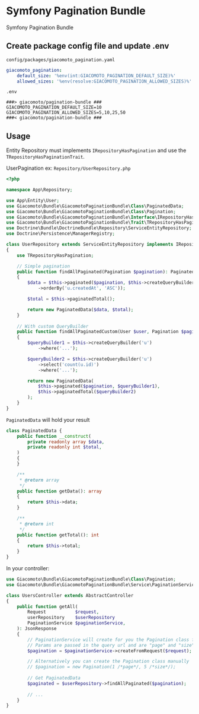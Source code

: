 # Symfony Pagination Bundle
Symfony Pagination Bundle

## Create package config file and update .env
```config/packages/giacomoto_pagination.yaml```<br>
```yaml
giacomoto_pagination:
    default_size: '%env(int:GIACOMOTO_PAGINATION_DEFAULT_SIZE)%'
    allowed_sizes: '%env(resolve:GIACOMOTO_PAGINATION_ALLOWED_SIZES)%'
```
```.env```
```shell
###> giacomoto/pagination-bundle ###
GIACOMOTO_PAGINATION_DEFAULT_SIZE=10
GIACOMOTO_PAGINATION_ALLOWED_SIZES=5,10,25,50
###< giacomoto/pagination-bundle ###
```

## Usage
Entity Repository must implements ```IRepositoryHasPagination``` and use the ```TRepositoryHasPaginationTrait```.

UserPagination ex: ```Repository/UserRepository.php```<br>
```php
<?php

namespace App\Repository;

use App\Entity\User;
use Giacomoto\Bundle\GiacomotoPaginationBundle\Class\PaginatedData;
use Giacomoto\Bundle\GiacomotoPaginationBundle\Class\Pagination;
use Giacomoto\Bundle\GiacomotoPaginationBundle\Interface\IRepositoryHasPagination;
use Giacomoto\Bundle\GiacomotoPaginationBundle\Trait\TRepositoryHasPagination;
use Doctrine\Bundle\DoctrineBundle\Repository\ServiceEntityRepository;
use Doctrine\Persistence\ManagerRegistry;

class UserRepository extends ServiceEntityRepository implements IRepositoryHasPagination
{
    use TRepositoryHasPagination;

    // Simple pagination
    public function findAllPaginated(Pagination $pagination): PaginatedData
    {
        $data = $this->paginated($pagination, $this->createQueryBuilder('u')
            ->orderBy('u.createdAt', 'ASC'));

        $total = $this->paginatedTotal();

        return new PaginatedData($data, $total);
    }
    
    // With custom QueryBuilder
    public function findAllPaginatedCustom(User $user, Pagination $pagination): PaginatedData
    {
        $queryBuilder1 = $this->createQueryBuilder('u')
            ->where('...');

        $queryBuilder2 = $this->createQueryBuilder('u')
            ->select('count(u.id)')
            ->where('...');

        return new PaginatedData(
            $this->paginated($pagination, $queryBuilder1),
            $this->paginatedTotal($queryBuilder2)
        );
    }
}
```
``PaginatedData`` will hold your result
```php
class PaginatedData {
    public function __construct(
        private readonly array $data,
        private readonly int $total,
    )
    {
    }

    /**
     * @return array
     */
    public function getData(): array
    {
        return $this->data;
    }

    /**
     * @return int
     */
    public function getTotal(): int
    {
        return $this->total;
    }
}
```
In your controller:
```php
use Giacomoto\Bundle\GiacomotoPaginationBundle\Class\Pagination;
use Giacomoto\Bundle\GiacomotoPaginationBundle\Service\PaginationService;

class UsersController extends AbstractController
{
    public function getAll(
        Request           $request,
        userRepository    $userRepository
        PaginationService $paginationService,
    ): JsonResponse
    {
        // PaginationService will create for you the Pagination class form the http Request
        // Params are passed in the query url and are "page" and "size", both optional
        $pagination = $paginationService->createFromRequest($request);

        // Alternatively you can create the Pagination class manually
        // $pagination = new Pagination(1 /*page*/, 5 /*size*/);
        
        // Get PaginatedData
        $paginated = $userRepository->findAllPaginated($pagination); 
    
        // ...
    }
}
```
